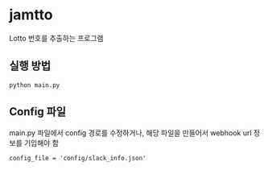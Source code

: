 # jamtto

Lotto 번호를 추출하는 프로그램

## 실행 방법
`python main.py`

## Config 파일
main.py 파일에서 config 경로를 수정하거나,
해당 파일을 만들어서 webhook url 정보를 기입해야 함

`config_file = 'config/slack_info.json'`
